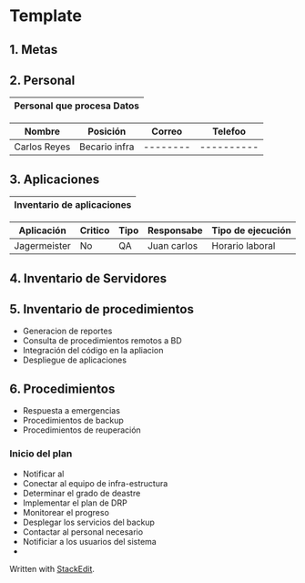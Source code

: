 # Template
## 1.  Metas
## 2. Personal

|Personal que procesa Datos|
|---------------------|

|Nombre | Posición | Correo | Telefoo |
|------|-----------|--------|----------|
|Carlos Reyes| Becario infra|--------|----------|

## 3.  Aplicaciones
| Inventario de aplicaciones | 
|-----------------------------|

|Aplicación|Critico| Tipo| Responsabe|Tipo de ejecución|
|-----|-----|-----|-------|---|
|Jagermeister|No|QA|Juan carlos|Horario laboral |

## 4. Inventario de Servidores

## 5. Inventario de procedimientos 

- Generacion de reportes
- Consulta de procedimientos remotos a BD
-  Integración del código en la apliacion
- Despliegue de aplicaciones 

## 6.  Procedimientos 
- Respuesta a emergencias
- Procedimientos de backup 
- Procedimientos de reuperación

### Inicio del plan
- Notificar al 
- Conectar al equipo de infra-estructura
- Determinar el grado de deastre 
- Implementar el plan de DRP 
- Monitorear el progreso
- Desplegar los servicios del backup
-  Contactar al personal necesario 
- Notificiar a los usuarios del sistema
- 

 Written with [StackEdit](https://stackedit.io/).
<!--stackedit_data:
eyJoaXN0b3J5IjpbLTEzODEwMzIxNzQsMTg0Mzg1NDQxOCwxMj
MyMjcwOTQ2LC01OTI1MzA3NjQsMTA5NDU2MTgxLC0xOTQ5NzI2
MzE5LDIwMjM0Njc3MTcsLTg3NTAzNzIyNCwxNjIyNzUwODg5LD
czMDk5ODExNl19
-->